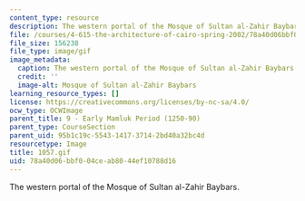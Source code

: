 ```yaml
---
content_type: resource
description: The western portal of the Mosque of Sultan al-Zahir Baybars.
file: /courses/4-615-the-architecture-of-cairo-spring-2002/78a40d06bbf004ceab8044ef10788d16_1057.gif
file_size: 156238
file_type: image/gif
image_metadata:
  caption: The western portal of the Mosque of Sultan al-Zahir Baybars.
  credit: ''
  image-alt: Mosque of Sultan al-Zahir Baybars
learning_resource_types: []
license: https://creativecommons.org/licenses/by-nc-sa/4.0/
ocw_type: OCWImage
parent_title: 9 - Early Mamluk Period (1250-90)
parent_type: CourseSection
parent_uid: 95b1c19c-5543-1417-3714-2bd40a32bc4d
resourcetype: Image
title: 1057.gif
uid: 78a40d06-bbf0-04ce-ab80-44ef10788d16
---
```

The western portal of the Mosque of Sultan al-Zahir Baybars.